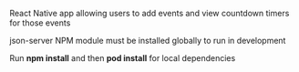 React Native app allowing users to add events and view countdown timers for those events

json-server NPM module must be installed globally to run in development

Run **npm install** and then **pod install** for local dependencies
